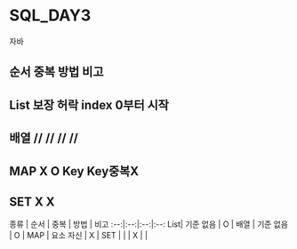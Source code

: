 # SQL_DAY3

자바
##      순서    중복    방법    비고
## List 보장    허락    index   0부터 시작
## 배열  //      //      //      //
## MAP    X     O       Key     Key중복X
## SET  X       X       

종류 | 순서 | 중복 | 방법 | 비고
:--:|:--:|:--:|:--:
List| 기준 없음 | O | 
배열 | 기준 없음 | O | 
MAP | 요소 자신 | X | 
SET |  |  | X |  |
